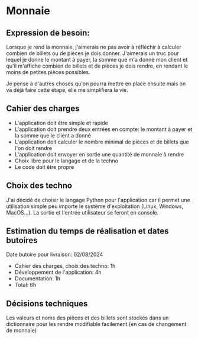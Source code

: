 # Monnaie

## Expression de besoin:

Lorsque je rend la monnaie, j'aimerais ne pas avoir à réfléchir à calculer combien de billets ou de pièces je dois donner.
J'aimerais un truc pour lequel je donne le montant à payer, la somme que m'a donné mon client et qu'il m'affiche combien de billets et de pièces je dois rendre, en rendant le moins de petites pièces possibles.

Je pense à d'autres choses qu'on pourra mettre en place ensuite mais on va déjà faire cette étape, elle me simplifiera la vie.

## Cahier des charges

- L'application doit être simple et rapide
- L'application doit prendre deux entrées en compte: le montant à payer et la somme que le client a donné
- L'application doit calculer le nombre minimal de pièces et de billets que l'on doit rendre
- L'application doit envoyer en sortie une quantité de monnaie à rendre
- Choix libre pour le langage et de la techno
- Le code doit être propre

## Choix des techno

J'ai décidé de choisir le langage Python pour l'application car il permet une utilisation simple peu importe le système d'exploitation (Linux, Windows, MacOS...). La sortie et l'entrée utilisateur se feront en console.

## Estimation du temps de réalisation et dates butoires

Date butoire pour livraison: 02/08/2024

- Cahier des charges, choix des techno: 1h
- Développement de l'application: 4h
- Documentation: 1h
- Total: 6h

## Décisions techniques

Les valeurs et noms des piêces et des billets sont stockés dans un dictionnaire pour les rendre modifiable facilement (en cas de changement de monnaie)
